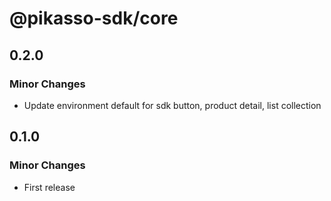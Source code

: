 # @pikasso-sdk/core

## 0.2.0

### Minor Changes

- Update environment default for sdk button, product detail, list collection

## 0.1.0

### Minor Changes

- First release
